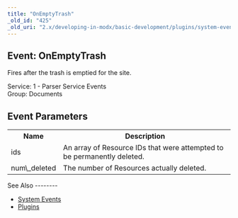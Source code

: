 ```yaml
---
title: "OnEmptyTrash"
_old_id: "425"
_old_uri: "2.x/developing-in-modx/basic-development/plugins/system-events/onemptytrash"
---
```


Event: OnEmptyTrash
-------------------

Fires after the trash is emptied for the site.

Service: 1 - Parser Service Events   
Group: Documents

Event Parameters
----------------

<table><tbody><tr><th>Name</th><th>Description</th></tr><tr><td>ids</td><td>An array of Resource IDs that were attempted to be permanently deleted.</td></tr><tr><td>num\_deleted</td><td>The number of Resources actually deleted.</td></tr></tbody></table>See Also
--------

- [System Events](/revolution/2.x/developing-in-modx/basic-development/plugins/system-events "System Events")
- [Plugins](/revolution/2.x/developing-in-modx/basic-development/plugins "Plugins")